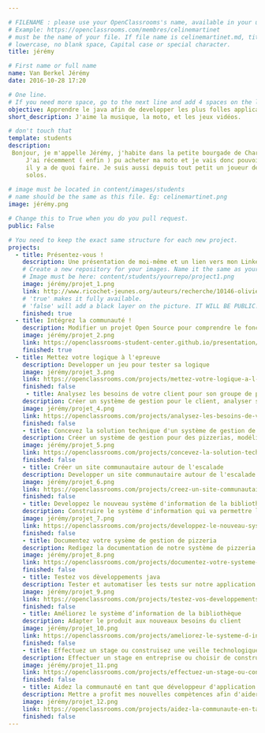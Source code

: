 ```yaml
---

# FILENAME : please use your OpenClassrooms's name, available in your url.
# Example: https://openclassrooms.com/membres/celinemartinet
# must be the name of your file. If file name is celinemartinet.md, title is celinemartinet.
# lowercase, no blank space, Capital case or special character.
title: jérémy

# First name or full name
name: Van Berkel Jérémy
date: 2016-10-28 17:20

# One line.
# If you need more space, go to the next line and add 4 spaces on the left, as in 'description'.
objective: Apprendre le java afin de developper les plus folles applications
short_description: J'aime la musique, la moto, et les jeux vidéos.

# don't touch that
template: students
description:
 Bonjour, je m'appelle Jérémy, j'habite dans la petite bourgade de Charavines en Isere, grand passioné de musique je fais de la batterie,
     J'ai récemment ( enfin ) pu acheter ma moto et je vais donc pouvoir rouler vers les plus beaux horizons, habitant proche des alpes, 
     il y a de quoi faire. Je suis aussi depuis tout petit un joueur de jeux vidéos principalement en ligne mais aussi de certains jeux 
     solos.
 
# image must be located in content/images/students
# name should be the same as this file. Eg: celinemartinet.png
image: jérémy.png

# Change this to True when you do you pull request.
public: False

# You need to keep the exact same structure for each new project.
projects:
  - title: Présentez-vous !
    description: Une présentation de moi-même et un lien vers mon LinkedIn.
    # Create a new repository for your images. Name it the same as your nickname and profile picture.
    # Image must be here: content/students/yourrepo/project1.png
    image: jérémy/projet_1.png
    link: http://www.ricochet-jeunes.org/auteurs/recherche/10146-olivier-vogel
    # 'true' makes it fully available.
    # 'false' will add a black layer on the picture. IT WILL BE PUBLIC!
    finished: true
  - title: Intégrez la communauté !
    description: Modifier un projet Open Source pour comprendre le fonctionnement de Git, de Github et des pull requests. 
    image: jérémy/projet_2.png
    link: https://openclassrooms-student-center.github.io/presentation/students/jérémy.html
    finished: true
  - title: Mettez votre logique à l'epreuve
    description: Developper un jeu pour tester sa logique
    image: jérémy/projet_3.png
    link: https://openclassrooms.com/projects/mettez-votre-logique-a-l-epreuve
    finished: false
     - title: Analysez les besoins de votre client pour son groupe de pizzerias
    description: Créer un système de gestion pour le client, analyser son besoin et élaborer les spécifications fonctionelles du systèmes
    image: jérémy/projet_4.png
    link: https://openclassrooms.com/projects/analysez-les-besoins-de-votre-client-pour-son-groupe-de-pizzerias
    finished: false
    - title: Concevez la solution technique d'un système de gestion de pizzeria
    description: Créer un système de gestion pour des pizzerias, modéliser le domaine fonctionel et concevoir une solution technique adaptée
    image: jérémy/projet_5.png
    link: https://openclassrooms.com/projects/concevez-la-solution-technique-d-un-systeme-de-gestion-de-pizzeria
    finished: false
    - title: Créer un site communautaire autour de l'escalade
    description: Developper un site communautaire autour de l'escalade en utilisant le framework Apache Struts 
    image: jérémy/projet_6.png
    link: https://openclassrooms.com/projects/creez-un-site-communautaire-autour-de-l-escalade
    finished: false
    - title: Developpez le nouveau système d'information de la bibliothèque d'une grande ville
    description: Construire le système d'information qui va permettre le suivi des prêts de leurs ouvrages
    image: jérémy/projet_7.png
    link: https://openclassrooms.com/projects/developpez-le-nouveau-systeme-d-information-de-la-bibliotheque-d-une-grande-ville
    finished: false 
    - title: Documentez votre sysème de gestion de pizzeria
    description: Redigez la documentation de notre système de pizzeria 
    image: jérémy/projet_8.png
    link: https://openclassrooms.com/projects/documentez-votre-systeme-de-gestion-de-pizzeria
    finished: false 
    - title: Testez vos dèveloppements java
    description: Tester et automatiser les tests sur notre application java
    image: jérémy/projet_9.png
    link: https://openclassrooms.com/projects/testez-vos-developpements-java
    finished: false 
    - title: Améliorez le système d’information de la bibliothèque
    description: Adapter le produit aux nouveaux besoins du client
    image: jérémy/projet_10.png
    link: https://openclassrooms.com/projects/ameliorez-le-systeme-d-information-de-la-bibliotheque
    finished: false 
    - title: Effectuez un stage ou construisez une veille technologique
    description: Effectuer un stage en entreprise ou choisir de construire un outil de veille technologique 
    image: jérémy/projet_11.png
    link: https://openclassrooms.com/projects/effectuez-un-stage-ou-construisez-une-veille-technologique
    finished: false 
    - title: Aidez la communauté en tant que développeur d'application Java
    description: Mettre a profit mes nouvelles compètences afin d'aider autour de moi
    image: jérémy/projet_12.png
    link: https://openclassrooms.com/projects/aidez-la-communaute-en-tant-que-developpeur-d-application-java
    finished: false
---
```

